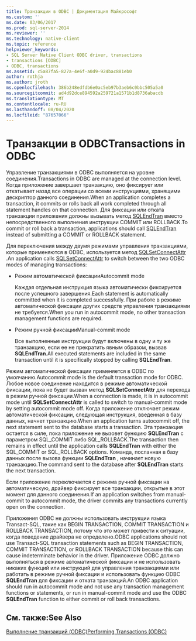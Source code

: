 ```yaml
---
title: Транзакции в ODBC | Документация Майкрософт
ms.custom: ''
ms.date: 03/06/2017
ms.prod: sql-server-2014
ms.reviewer: ''
ms.technology: native-client
ms.topic: reference
helpviewer_keywords:
- SQL Server Native Client ODBC driver, transactions
- transactions [ODBC]
- ODBC, transactions
ms.assetid: c5a87fa5-827a-4e6f-a0d9-924bac881eb0
author: rothja
ms.author: jroth
ms.openlocfilehash: 386b248edfdb6e0ac5eb97b3aeb6c0bbc505a5a0
ms.sourcegitcommit: ad4d92dce894592a259721a1571b1d8736abacdb
ms.translationtype: MT
ms.contentlocale: ru-RU
ms.lasthandoff: 08/04/2020
ms.locfileid: "87657066"
---
```

# <a name="transactions-in-odbc"></a><span data-ttu-id="286a7-102">Транзакции в ODBC</span><span class="sxs-lookup"><span data-stu-id="286a7-102">Transactions in ODBC</span></span>
  <span data-ttu-id="286a7-103">Управление транзакциями в ODBC выполняется на уровне соединения.</span><span class="sxs-lookup"><span data-stu-id="286a7-103">Transactions in ODBC are managed at the connection level.</span></span> <span data-ttu-id="286a7-104">Когда приложение завершает транзакцию, оно фиксирует или откатывает назад все операции со всеми инструкциями, хранящими дескриптор данного соединения.</span><span class="sxs-lookup"><span data-stu-id="286a7-104">When an application completes a transaction, it commits or rolls back all work completed through all statement handles on that connection.</span></span> <span data-ttu-id="286a7-105">Для фиксации или отката транзакции приложения должны вызывать метод [SQLEndTran](../../native-client-odbc-api/sqlendtran.md) вместо непосредственного выполнения инструкции COMMIT или ROLLBACK.</span><span class="sxs-lookup"><span data-stu-id="286a7-105">To commit or roll back a transaction, applications should call [SQLEndTran](../../native-client-odbc-api/sqlendtran.md) instead of submitting a COMMIT or ROLLBACK statement.</span></span>  
  
 <span data-ttu-id="286a7-106">Для переключения между двумя режимами управления транзакциями, которые применяются в ODBC, используется метод [SQLSetConnectAttr](../../native-client-odbc-api/sqlsetconnectattr.md) .</span><span class="sxs-lookup"><span data-stu-id="286a7-106">An application calls [SQLSetConnectAttr](../../native-client-odbc-api/sqlsetconnectattr.md) to switch between the two ODBC modes of managing transactions:</span></span>  
  
-   <span data-ttu-id="286a7-107">Режим автоматической фиксации</span><span class="sxs-lookup"><span data-stu-id="286a7-107">Autocommit mode</span></span>  
  
     <span data-ttu-id="286a7-108">Каждая отдельная инструкция языка автоматически фиксируется после успешного завершения.</span><span class="sxs-lookup"><span data-stu-id="286a7-108">Each statement is automatically committed when it is completed successfully.</span></span> <span data-ttu-id="286a7-109">При работе в режиме автоматической фиксации других средств управления транзакциями не требуется.</span><span class="sxs-lookup"><span data-stu-id="286a7-109">When you run in autocommit mode, no other transaction management functions are required.</span></span>  
  
-   <span data-ttu-id="286a7-110">Режим ручной фиксации</span><span class="sxs-lookup"><span data-stu-id="286a7-110">Manual-commit mode</span></span>  
  
     <span data-ttu-id="286a7-111">Все выполненные инструкции будут включены в одну и ту же транзакцию, если ее не прекратить явным образом, вызвав **SQLEndTran**.</span><span class="sxs-lookup"><span data-stu-id="286a7-111">All executed statements are included in the same transaction until it is specifically stopped by calling **SQLEndTran**.</span></span>  
  
 <span data-ttu-id="286a7-112">Режим автоматической фиксации применяется в ODBC по умолчанию.</span><span class="sxs-lookup"><span data-stu-id="286a7-112">Autocommit mode is the default transaction mode for ODBC.</span></span> <span data-ttu-id="286a7-113">Любое новое соединение находится в режиме автоматической фиксации, пока не будет вызван метод **SQLSetConnectAttr** для перехода в режим ручной фиксации.</span><span class="sxs-lookup"><span data-stu-id="286a7-113">When a connection is made, it is in autocommit mode until **SQLSetConnectAttr** is called to switch to manual-commit mode by setting autocommit mode off.</span></span> <span data-ttu-id="286a7-114">Когда приложение отключает режим автоматической фиксации, следующая инструкция, введенная в базу данных, начнет транзакцию.</span><span class="sxs-lookup"><span data-stu-id="286a7-114">When an application turns autocommit off, the next statement sent to the database starts a transaction.</span></span> <span data-ttu-id="286a7-115">Эта транзакция остается в силе, пока приложение не вызовет функцию **SQLEndTran** с параметром SQL_COMMIT либо SQL_ROLLBACK.</span><span class="sxs-lookup"><span data-stu-id="286a7-115">The transaction then remains in effect until the application calls **SQLEndTran** with either the SQL_COMMIT or SQL_ROLLBACK options.</span></span> <span data-ttu-id="286a7-116">Команда, посланная в базу данных после вызова функции **SQLEndTran** , начинает новую транзакцию.</span><span class="sxs-lookup"><span data-stu-id="286a7-116">The command sent to the database after **SQLEndTran** starts the next transaction.</span></span>  
  
 <span data-ttu-id="286a7-117">Если приложение переключается с режима ручной фиксации на автоматическую, драйвер фиксирует все транзакции, открытые в этот момент для данного соединения.</span><span class="sxs-lookup"><span data-stu-id="286a7-117">If an application switches from manual-commit to autocommit mode, the driver commits any transactions currently open on the connection.</span></span>  
  
 <span data-ttu-id="286a7-118">Приложения ODBC не должны использовать инструкции языка Transact-SQL, такие как BEGIN TRANSACTION, COMMIT TRANSACTION и ROLLBACK TRANSACTION, потому что это может привести к ситуации, когда поведение драйвера не определено.</span><span class="sxs-lookup"><span data-stu-id="286a7-118">ODBC applications should not use Transact-SQL transaction statements such as BEGIN TRANSACTION, COMMIT TRANSACTION, or ROLLBACK TRANSACTION because this can cause indeterminate behavior in the driver.</span></span> <span data-ttu-id="286a7-119">Приложение ODBC должно выполняться в режиме автоматической фиксации и не использовать никаких функций или инструкций для управления транзакциями или работать в режиме ручной фиксации и использовать функцию ODBC **SQLEndTran** для фиксации и отката транзакций.</span><span class="sxs-lookup"><span data-stu-id="286a7-119">An ODBC application should run in autocommit mode and not use any transaction management functions or statements, or run in manual-commit mode and use the ODBC **SQLEndTran** function to either commit or roll back transactions.</span></span>  
  
## <a name="see-also"></a><span data-ttu-id="286a7-120">См. также:</span><span class="sxs-lookup"><span data-stu-id="286a7-120">See Also</span></span>  
 [<span data-ttu-id="286a7-121">Выполнение транзакций &#40;ODBC&#41;</span><span class="sxs-lookup"><span data-stu-id="286a7-121">Performing Transactions &#40;ODBC&#41;</span></span>](../../../database-engine/dev-guide/performing-transactions-odbc.md)  
  
  
